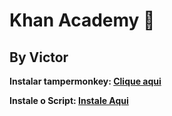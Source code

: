 # Khan Academy 👻
## By Victor

**Instalar tampermonkey: [Clique aqui](https://chromewebstore.google.com/detail/tampermonkey/dhdgffkkebhmkfjojejmpbldmpobfkfo?hl=pt-BR)**

**Instale o Script: [Instale Aqui](https://chrome-extension://dhdgffkkebhmkfjojejmpbldmpobfkfo/ask.html?aid=5ec82a6f-6a43-4f77-b87b-f02ceb0efcbb)**
